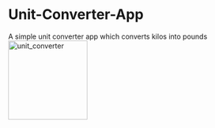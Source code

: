 # Unit-Converter-App
A simple unit converter app which converts kilos into pounds
<img width="160" alt="unit_converter" src="https://github.com/MKais22/Unit-Converter-App/assets/109660462/519781df-9fcd-4b18-a836-a2b2c2f5d1ad">
